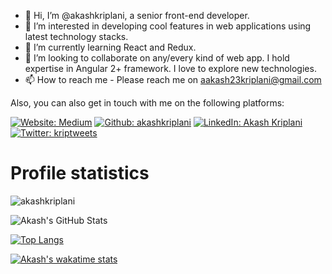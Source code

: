 - 👋 Hi, I’m @akashkriplani, a senior front-end developer.
- 👀 I’m interested in developing cool features in web applications using latest technology stacks.
- 🌱 I’m currently learning React and Redux.
- 💞️ I’m looking to collaborate on any/every kind of web app. I hold expertise in Angular 2+ framework. I love to explore new technologies.
- 📫 How to reach me - Please reach me on aakash23kriplani@gmail.com

Also, you can also get in touch with me on the following platforms:

<a href="https://medium.com/@akashkriplani/">![Website: Medium](https://img.shields.io/badge/-Medium-100000?style=plastic&logo=medium)</a>
<a href="https://github.com/akashkriplani" target="_blank"> ![Github: akashkriplani](https://img.shields.io/badge/GitHub-100000?style=plastic&logo=github)</a>
<a href="https://www.linkedin.com/in/akashkriplani25/">![LinkedIn: Akash Kriplani](https://img.shields.io/badge/-LinkedIn-0e76a8?style=plastic&logo=linkedIn)</a>
<a href="https://twitter.com/kriptweets">![Twitter: kriptweets](https://img.shields.io/twitter/follow/kriptweets?logo=twitter&style=plastic)</a>

<h1 align="left"> Profile statistics </h1>

<p align="left"> <img src="https://komarev.com/ghpvc/?username=akashkriplani&label=Profile%20views&color=0e75b6&style=flat" alt="akashkriplani" /> </p>

![Akash's GitHub Stats](https://github-readme-stats.vercel.app/api?username=akashkriplani&count_private=true&show_icons=true&include_all_commits=true&theme=react)

[![Top Langs](https://github-readme-stats.vercel.app/api/top-langs/?username=akashkriplani&layout=compact&theme=monokai)](https://github.com/anuraghazra/github-readme-stats)

[![Akash's wakatime stats](https://github-readme-stats.vercel.app/api/wakatime?username=akashkriplani&theme=gotham)](https://github.com/anuraghazra/github-readme-stats)
